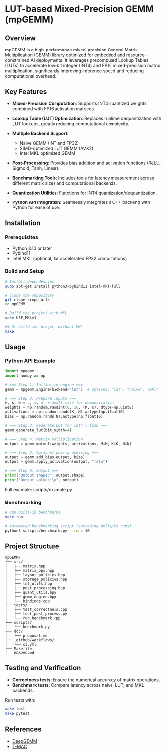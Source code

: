 # LUT-based Mixed-Precision GEMM (mpGEMM)

## Overview

mpGEMM is a high-performance mixed-precision General Matrix Multiplication 
(GEMM) library optimized for embedded and resource-constrained AI deployments. 
It leverages precomputed Lookup Tables (LUTs) to accelerate low-bit integer 
(INT4) and FP16 mixed-precision matrix multiplication, significantly improving 
inference speed and reducing computational overhead.

## Key Features

* **Mixed-Precision Computation**: Supports INT4 quantized weights combined 
with FP16 activation matrices.
* **Lookup Table (LUT) Optimization**: Replaces runtime dequantization with 
LUT lookups, greatly reducing computational complexity.
* **Multiple Backend Support**:

  * Naive GEMM (INT and FP32)
  * SIMD-optimized LUT GEMM (AVX2)
  * Intel MKL optimized GEMM
* **Post-Processing**: Provides bias addition and activation functions (ReLU, 
Sigmoid, Tanh, Linear).
* **Benchmarking Tools**: Includes tools for latency measurement across 
different matrix sizes and computational backends.
* **Quantization Utilities**: Functions for INT4 quantization/dequantization.
* **Python API Integration**: Seamlessly integrates a C++ backend with Python 
for ease of use.

## Installation

### Prerequisites

* Python 3.10 or later
* Pybind11
* Intel MKL (optional, for accelerated FP32 computations)

### Build and Setup

```bash
# Install dependencies
sudo apt-get install python3-pybind11 intel-mkl-full

# Clone the repository
git clone <repo_url>
cd mpGEMM

# Build the project with MKL
make USE_MKL=1

## Or build the project without MKL
make
```

## Usage

### Python API Example

```python
import mpgemm
import numpy as np

# === Step 1: Initialize engine ===
gemm = mpgemm.Engine(backend="lut")  # options: "lut", "naive", "mkl"

# === Step 2: Prepare inputs ===
M, K, N = 4, 4, 4  # Small size for demonstration
weights = np.random.randint(0, 16, (M, K), dtype=np.uint8)
activations = np.random.randn(K, N).astype(np.float16)
bias = np.random.randn(N).astype(np.float16)

# === Step 3: Generate LUT for int4 × fp16 ===
gemm.generate_lut(bit_width=4)

# === Step 4: Matrix multiplication
output = gemm.matmul(weights, activations, M=M, K=K, N=N)

# === Step 5: Optional post-processing ===
output = gemm.add_bias(output, bias)
output = gemm.apply_activation(output, "relu")

# === Step 6: Output ===
print("Output shape:", output.shape)
print("Output values:\n", output)
```

Full example: scripts/example.py

### Benchmarking

```bash
# Run built-in benchmarks
make run

# Automated benchmarking script (averaging multiple runs)
python3 scripts/benchmark.py --runs 10
```

## Project Structure

```
mpGEMM/
├── src/
│   ├── matrix.hpp
│   ├── matrix_ops.hpp
│   ├── layout_policies.hpp
│   ├── storage_policies.hpp
│   ├── lut_utils.hpp
│   ├── post_processing.hpp
│   ├── quant_utils.hpp
│   ├── gemm_engine.hpp
│   └── bindings.cpp
├── tests/
│   ├── test_correctness.cpp
│   ├── test_post_process.py
│   └── run_benchmark.cpp
├── scripts/
│   └── benchmark.py
├── doc/
│   └── proposal.md
├── .github/workflows/
│   └── ci.yml
├── Makefile
└── README.md
```

## Testing and Verification

* **Correctness tests**: Ensure the numerical accuracy of matrix operations.
* **Benchmark tests**: Compare latency across naive, LUT, and MKL backends.

Run tests with:

```bash
make test
make pytest
```

## References

* [DeepGEMM](https://openaccess.thecvf.com/content/CVPR2023W/ECV/papers/Ganji_DeepGEMM.pdf)
* [T-MAC](https://arxiv.org/html/2407.00088v1)
